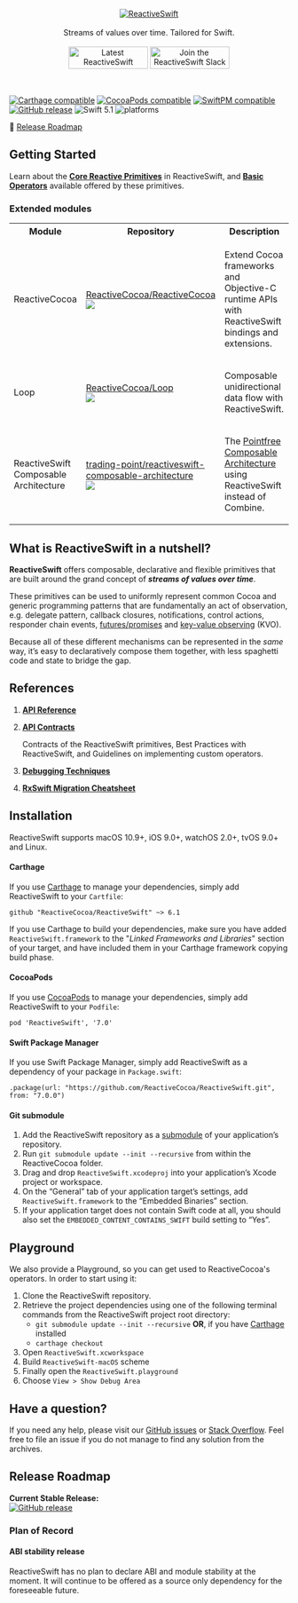 <p align="center">
	<a href="https://github.com/ReactiveCocoa/ReactiveSwift/"><img src="Logo/PNG/logo-Swift.png" alt="ReactiveSwift" /></a><br /><br />
	Streams of values over time. Tailored for Swift.<br /><br />
	<a href="http://reactivecocoa.io/reactiveswift/docs/latest/"><img src="Logo/PNG/Docs.png" alt="Latest ReactiveSwift Documentation" width="143" height="40" /></a> <a href="http://reactivecocoa.io/slack/"><img src="Logo/PNG/JoinSlack.png" alt="Join the ReactiveSwift Slack community." width="143" height="40" /></a>
</p>
<br />

[![Carthage compatible](https://img.shields.io/badge/Carthage-compatible-4BC51D.svg?style=flat)](#carthage) [![CocoaPods compatible](https://img.shields.io/cocoapods/v/ReactiveSwift.svg)](#cocoapods) [![SwiftPM compatible](https://img.shields.io/badge/SwiftPM-compatible-orange.svg)](#swift-package-manager) [![GitHub release](https://img.shields.io/github/release/ReactiveCocoa/ReactiveSwift.svg)](https://github.com/ReactiveCocoa/ReactiveSwift/releases) ![Swift 5.1](https://img.shields.io/badge/Swift-5.1-orange.svg) ![platforms](https://img.shields.io/badge/platform-iOS%20%7C%20macOS%20%7C%20tvOS%20%7C%20watchOS%20%7C%20Linux-lightgrey.svg)

🚄 [Release Roadmap](#release-roadmap)

## Getting Started

Learn about the **[Core Reactive Primitives][]** in ReactiveSwift, and **[Basic Operators][]** available offered by these primitives.

### Extended modules

<table>
<tr>
	<th>Module</th>
	<th>Repository</th>
	<th>Description</th>
</tr>
<tr>
	<td>ReactiveCocoa</td>
	<td>
		<a href="https://github.com/ReactiveCocoa/ReactiveCocoa">ReactiveCocoa/ReactiveCocoa</a>
		<br />
		<a href="https://github.com/ReactiveCocoa/ReactiveCocoa/releases"><img src="https://img.shields.io/github/release/ReactiveCocoa/ReactiveCocoa.svg" /><a>
	</td>
	<td><p>Extend Cocoa frameworks and Objective-C runtime APIs with ReactiveSwift bindings and extensions.</p></td>
</tr>
<tr>
	<td>Loop</td>
	<td>
		<a href="https://github.com/ReactiveCocoa/Loop">ReactiveCocoa/Loop</a>
		<br />
		<a href="https://github.com/ReactiveCocoa/Loop/releases"><img src="https://img.shields.io/github/release/ReactiveCocoa/Loop.svg" /><a>
	</td>
	<td><p>Composable unidirectional data flow with ReactiveSwift.</p></td>
</tr>
<tr>
	<td>ReactiveSwift Composable Architecture</td>
	<td>
		<a href="https://github.com/trading-point/reactiveswift-composable-architecture">trading-point/reactiveswift-composable-architecture</a>
		<br />
		<a href="https://github.com/trading-point/reactiveswift-composable-architecture/releases"><img src="https://img.shields.io/github/release/trading-point/reactiveswift-composable-architecture.svg" /><a>
	</td>
	<td><p>The <a href="https://github.com/pointfreeco/swift-composable-architecture">Pointfree Composable Architecture</a> using ReactiveSwift instead of Combine.</p></td>
</tr>
</table>

## What is ReactiveSwift in a nutshell?
__ReactiveSwift__ offers composable, declarative and flexible primitives that are built around the grand concept of ___streams of values over time___.

These primitives can be used to uniformly represent common Cocoa and generic programming patterns that are fundamentally an act of observation, e.g. delegate pattern, callback closures, notifications, control actions, responder chain events, [futures/promises](https://en.wikipedia.org/wiki/Futures_and_promises) and [key-value observing](https://developer.apple.com/library/mac/documentation/Cocoa/Conceptual/KeyValueObserving/KeyValueObserving.html) (KVO).

Because all of these different mechanisms can be represented in the _same_ way,
it’s easy to declaratively compose them together, with less spaghetti
code and state to bridge the gap.

## References

1. **[API Reference][]**

1. **[API Contracts][]**

   Contracts of the ReactiveSwift primitives, Best Practices with ReactiveSwift, and Guidelines on implementing custom operators.

1. **[Debugging Techniques][]**

1. **[RxSwift Migration Cheatsheet][]**

## Installation

ReactiveSwift supports macOS 10.9+, iOS 9.0+, watchOS 2.0+, tvOS 9.0+ and Linux.

#### Carthage

If you use [Carthage][] to manage your dependencies, simply add
ReactiveSwift to your `Cartfile`:

```
github "ReactiveCocoa/ReactiveSwift" ~> 6.1
```

If you use Carthage to build your dependencies, make sure you have added `ReactiveSwift.framework` to the "_Linked Frameworks and Libraries_" section of your target, and have included them in your Carthage framework copying build phase.

#### CocoaPods

If you use [CocoaPods][] to manage your dependencies, simply add
ReactiveSwift to your `Podfile`:

```
pod 'ReactiveSwift', '7.0'
```

#### Swift Package Manager

If you use Swift Package Manager, simply add ReactiveSwift as a dependency
of your package in `Package.swift`:

```
.package(url: "https://github.com/ReactiveCocoa/ReactiveSwift.git", from: "7.0.0")
```

#### Git submodule

 1. Add the ReactiveSwift repository as a [submodule][] of your
    application’s repository.
 1. Run `git submodule update --init --recursive` from within the ReactiveCocoa folder.
 1. Drag and drop `ReactiveSwift.xcodeproj` into your application’s Xcode
    project or workspace.
 1. On the “General” tab of your application target’s settings, add
    `ReactiveSwift.framework` to the “Embedded Binaries” section.
 1. If your application target does not contain Swift code at all, you should also
    set the `EMBEDDED_CONTENT_CONTAINS_SWIFT` build setting to “Yes”.

## Playground

We also provide a Playground, so you can get used to ReactiveCocoa's operators. In order to start using it:

 1. Clone the ReactiveSwift repository.
 1. Retrieve the project dependencies using one of the following terminal commands from the ReactiveSwift project root directory:
     - `git submodule update --init --recursive` **OR**, if you have [Carthage][] installed
     - `carthage checkout`
 1. Open `ReactiveSwift.xcworkspace`
 1. Build `ReactiveSwift-macOS` scheme
 1. Finally open the `ReactiveSwift.playground`
 1. Choose `View > Show Debug Area`

## Have a question?
If you need any help, please visit our [GitHub issues][] or [Stack Overflow][]. Feel free to file an issue if you do not manage to find any solution from the archives.

## Release Roadmap
**Current Stable Release:**<br />[![GitHub release](https://img.shields.io/github/release/ReactiveCocoa/ReactiveSwift.svg)](https://github.com/ReactiveCocoa/ReactiveSwift/releases)

### Plan of Record
#### ABI stability release
ReactiveSwift has no plan to declare ABI and module stability at the moment. It will continue to be offered as a source only dependency for the foreseeable future.

[Core Reactive Primitives]: Documentation/ReactivePrimitives.md
[Basic Operators]: Documentation/BasicOperators.md
[How does ReactiveSwift relate to RxSwift?]: Documentation/RxComparison.md
[API Contracts]: Documentation/APIContracts.md
[API Reference]: http://reactivecocoa.io/reactiveswift/docs/latest/
[Debugging Techniques]: Documentation/DebuggingTechniques.md
[RxSwift Migration Cheatsheet]: Documentation/RxCheatsheet.md
[Online Searching]: Documentation/Example.OnlineSearch.md
[_UI Examples_ playground]: https://github.com/ReactiveCocoa/ReactiveSwift/blob/master/ReactiveSwift-UIExamples.playground/Pages/ValidatingProperty.xcplaygroundpage/Contents.swift

[`Action`]: Documentation/ReactivePrimitives.md#action-a-serialized-worker-with-a-preset-action
[`SignalProducer`]: Documentation/ReactivePrimitives.md#signalproducer-deferred-work-that-creates-a-stream-of-values
[`Signal`]: Documentation/ReactivePrimitives.md#signal-a-unidirectional-stream-of-events
[`Property`]: Documentation/ReactivePrimitives.md#property-an-observable-box-that-always-holds-a-value

[ReactiveCocoa]: https://github.com/ReactiveCocoa/ReactiveCocoa/#readme

[Carthage]: https://github.com/Carthage/Carthage/#readme
[CocoaPods]: https://cocoapods.org/
[submodule]: https://git-scm.com/docs/git-submodule

[GitHub issues]: https://github.com/ReactiveCocoa/ReactiveSwift/issues?q=is%3Aissue+label%3Aquestion+
[Stack Overflow]: http://stackoverflow.com/questions/tagged/reactive-cocoa

[Looking for the Objective-C API?]: https://github.com/ReactiveCocoa/ReactiveObjC/#readme
[Still using Swift 2.x?]: https://github.com/ReactiveCocoa/ReactiveCocoa/tree/v4.0.0
